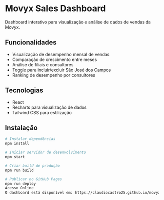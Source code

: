 # Movyx Sales Dashboard

Dashboard interativo para visualização e análise de dados de vendas da Movyx.

## Funcionalidades

- Visualização de desempenho mensal de vendas
- Comparação de crescimento entre meses
- Análise de filiais e consultores
- Toggle para incluir/excluir São José dos Campos
- Ranking de desempenho por consultores

## Tecnologias

- React
- Recharts para visualização de dados
- Tailwind CSS para estilização

## Instalação

```bash
# Instalar dependências
npm install

# Iniciar servidor de desenvolvimento
npm start

# Criar build de produção
npm run build

# Publicar no GitHub Pages
npm run deploy
Acesso Online
O dashboard está disponível em: https://claudiocastro25.github.io/movyx-dashboard/
